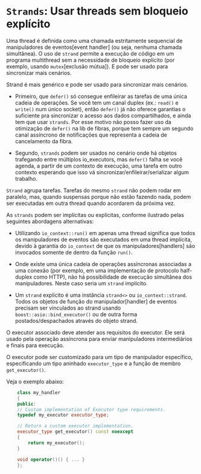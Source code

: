 # ``Strands``: Usar threads sem bloqueio explícito

Uma thread é definida como uma chamada estritamente sequencial de manipuladores de eventos[event handler] (ou seja, nenhuma chamada simultânea). O uso de `strand` permite a execução de código em um programa multithread sem a necessidade de bloqueio explícito (por exemplo, usando `mutex`[exclusão mútua]). E pode ser usado para sincronizar mais cenários.

Strand é mais genérico e pode ser usado para sincronizar mais cenários.

* Primeiro, que `defer()` só consegue enfileirar as tarefas de uma única cadeia de operações. Se você tem um canal duplex (ex.: `read()` e `write()` num único socket), então `defer()` já não oferece garantias o suficiente pra sincronizar o acesso aos dados compartilhados, e ainda tem que usar `strands`. Por esse motivo não posso fazer uso da otimização de `defer()` na lib de fibras, porque tem sempre um segundo canal assíncrono de notificações que representa a cadeia de cancelamento da fibra.

* Segundo, `strands` podem ser usados no cenário onde há objetos trafegando entre múltiplos io_executors, mas `defer()` falha se você agenda, a partir de um contexto de execução, uma tarefa em outro contexto esperando que isso vá sincronizar/enfileirar/serializar algum trabalho.

`Strand` agrupa tarefas. Tarefas do mesmo `strand` não podem rodar em paralelo, mas, quando suspensas porque não estão fazendo nada, podem ser executadas em outra thread quando acordarem da próxima vez.

As ``strands`` podem ser implícitas ou explícitas, conforme ilustrado pelas seguintes abordagens alternativas:

* Utilizando `io_context::run()` em apenas uma thread significa que todos os manipuladores de eventos são executados em uma thread implícita, devido à garantia do `io_context` de que os manipuladores[handlers] são invocados somente de dentro da função `run()`.

* Onde existe uma única cadeia de operações assíncronas associadas a uma conexão (por exemplo, em uma implementação de protocolo half-duplex como HTTP), não há possibilidade de execução simultânea dos manipuladores. Neste caso seria um `strand` implícito.

* Um `strand` explícito é uma instância `strand<>` ou `io_context::strand`. Todos os objetos de função do manipulador[handler] de eventos precisam ser vinculados ao strand usando `boost::asio::bind_executor()` ou de outra forma postados/despachados através do objeto strand.

O executor associado deve atender aos requisitos do executor. Ele será usado pela operação assíncrona para enviar manipuladores intermediários e finais para execução.

O executor pode ser customizado para um tipo de manipulador específico, especificando um tipo aninhado `executor_type` e a função de membro `get_executor()`.

Veja o exemplo abaixo:

```cpp
    class my_handler
    {
    public:
    // Custom implementation of Executor type requirements.
    typedef my_executor executor_type;

    // Return a custom executor implementation.
    executor_type get_executor() const noexcept
    {
        return my_executor();
    }

    void operator()() { ... }
    };
```